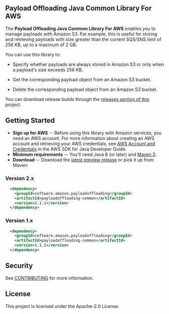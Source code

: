 ## Payload Offloading Java Common Library For AWS

The **Payload Offloading Java Common Library For AWS** enables you to manage payloads with Amazon S3. 
For example, this is useful for storing and retrieving payloads with size greater than the current SQS/SNS limit of 256 KB, up to a maximum of 2 GB.
 
You can use this library to:

* Specify whether payloads are always stored in Amazon S3 or only when a payload's size exceeds 256 KB.

* Get the corresponding payload object from an Amazon S3 bucket.

* Delete the corresponding payload object from an Amazon S3 bucket.

You can download release builds through the [releases section of this](https://github.com/awslabs/large-payload-offloading-java-common-lib-for-aws/releases) project.

## Getting Started

* **Sign up for AWS** -- Before using this library with Amazon services, you need an AWS account. For more information about creating an AWS account and retrieving your AWS credentials, see [AWS Account and Credentials](http://docs.aws.amazon.com/AWSSdkDocsJava/latest/DeveloperGuide/java-dg-setup.html) in the AWS SDK for Java Developer Guide.
* **Minimum requirements** -- You'll need Java 8 (or later) and [Maven 3](http://maven.apache.org/).
* **Download** -- Download the [latest preview release](https://github.com/awslabs/large-payload-offloading-java-common-lib-for-aws/releases) or pick it up from Maven:

### Version 2.x
```xml
  <dependency>
    <groupId>software.amazon.payloadoffloading</groupId>
    <artifactId>payloadoffloading-common</artifactId>
    <version>2.1.1</version>
  </dependency>
```   

### Version 1.x
```xml
  <dependency>
    <groupId>software.amazon.payloadoffloading</groupId>
    <artifactId>payloadoffloading-common</artifactId>
    <version>1.1.1</version>
  </dependency>
```                                                                                                                     

## Security

See [CONTRIBUTING](CONTRIBUTING.md#security-issue-notifications) for more information.

## License

This project is licensed under the Apache-2.0 License.

